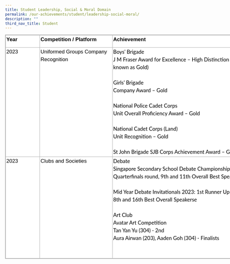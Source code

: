 ```yaml
---
title: Student Leadership, Social & Moral Domain
permalink: /our-achievements/student/leadership-social-moral/
description: ""
third_nav_title: Student
---
```

<table style="box-sizing: inherit;
    font-family: Helvetica, sans-serif;
    border-collapse: collapse;
    border-spacing: 0px;
    width: 840px;
    margin: 0px;
    outline: 0px;
    padding: 0px;
    border: 1px solid rgb(170, 170, 170);
    color: rgb(0, 0, 0);
    font-size: 17px;
    font-style: normal;
    font-variant-ligatures: normal;
    font-variant-caps: normal;
    font-weight: 400;
    letter-spacing: normal;
    orphans: 2;
    text-align: left;
    text-transform: none;
    white-space: normal;
    widows: 2;
    word-spacing: 0px;
    -webkit-text-stroke-width: 0px;
    background-color: rgb(255, 255, 255);
    text-decoration-thickness: initial;
    text-decoration-style: initial;
    text-decoration-color: initial;" class="iveo_table ives_tab_simple3">
  <tbody style="box-sizing: inherit;
      font-family: Lato, sans-serif;
      margin: 0px;
      outline: 0px;
      padding: 0px;">
    <tr style="box-sizing: inherit;
        font-family: Lato, sans-serif;
        margin: 0px;
        outline: 0px;
        padding: 0px;">
      <td style="box-sizing: inherit;
          font-family: Lato, sans-serif;
          padding: 2px;
          text-align: center;
          vertical-align: top;
          border: 1px solid rgb(170, 170, 170);
          margin: 0px;
          outline: 0px;
          width: 108px;">
        <p style="box-sizing: inherit;
            font-family: Helvetica, sans-serif;
            margin: 0px 0px 10px;
            padding: 0px;
            font-size: 17px;
            line-height: 24.99px;
            outline: 0px;
            color: rgb(0, 0, 0);
            font-weight: 400;
            text-align: left;">
          <b style="box-sizing: inherit;
              font-family: inherit;
              font-weight: 600;
              margin: 0px;
              outline: 0px;
              padding: 0px;">Year</b>
        </p>
      </td>
      <td style="box-sizing: inherit;
          font-family: Lato, sans-serif;
          padding: 2px;
          text-align: center;
          vertical-align: top;
          border: 1px solid rgb(170, 170, 170);
          margin: 0px;
          outline: 0px;
          width: 235px;" width="174">
        <p style="box-sizing: inherit;
            font-family: Helvetica, sans-serif;
            margin: 0px 0px 10px;
            padding: 0px;
            font-size: 17px;
            line-height: 24.99px;
            outline: 0px;
            color: rgb(0, 0, 0);
            font-weight: 400;
            text-align: left;">
          <b style="box-sizing: inherit;
              font-family: inherit;
              font-weight: 600;
              margin: 0px;
              outline: 0px;
              padding: 0px;">Competition / Platform</b>
        </p>
      </td>
      <td style="box-sizing: inherit;
          font-family: Lato, sans-serif;
          padding: 2px;
          text-align: center;
          vertical-align: top;
          border: 1px solid rgb(170, 170, 170);
          margin: 0px;
          outline: 0px;
          width: 496px;" width="372">
        <p style="box-sizing: inherit;
            font-family: Helvetica, sans-serif;
            margin: 0px 0px 10px;
            padding: 0px;
            font-size: 17px;
            line-height: 24.99px;
            outline: 0px;
            color: rgb(0, 0, 0);
            font-weight: 400;
            text-align: left;">
          <b style="box-sizing: inherit;
              font-family: inherit;
              font-weight: 600;
              margin: 0px;
              outline: 0px;
              padding: 0px;">Achievement</b>
        </p>
      </td>
    </tr>
    <tr style="box-sizing: inherit;
        font-family: Lato, sans-serif;
        margin: 0px;
        outline: 0px;
        padding: 0px;">
      <td style="box-sizing: inherit;
          font-family: Lato, sans-serif;
          padding: 2px;
          text-align: center;
          vertical-align: top;
          border: 1px solid rgb(170, 170, 170);
          margin: 0px;
          outline: 0px;
          width: 108px;">
        <p style="box-sizing: inherit;
            font-family: Helvetica, sans-serif;
            margin: 0px 0px 10px;
            padding: 0px;
            font-size: 17px;
            line-height: 24.99px;
            outline: 0px;
            color: rgb(0, 0, 0);
            font-weight: 400;
            text-align: left;">
          2023
        </p>
      </td>
      <td style="box-sizing: inherit;
          font-family: Lato, sans-serif;
          padding: 2px;
          text-align: center;
          vertical-align: top;
          border: 1px solid rgb(170, 170, 170);
          margin: 0px;
          outline: 0px;" width="174">
        <p style="box-sizing: inherit;
            font-family: Helvetica, sans-serif;
            margin: 0px 0px 10px;
            padding: 0px;
            font-size: 17px;
            line-height: 24.99px;
            outline: 0px;
            color: rgb(0, 0, 0);
            font-weight: 400;
            text-align: left;">
          Uniformed Groups Company Recognition
        </p>
      </td>
      <td style="box-sizing: inherit;
          font-family: Lato, sans-serif;
          padding: 2px;
          text-align: center;
          vertical-align: top;
          border: 1px solid rgb(170, 170, 170);
          margin: 0px;
          outline: 0px;" width="372">
        <span style="box-sizing: inherit;
            font-family: Lato, sans-serif;
            font-style: inherit;
            font-weight: inherit;
            margin: 0px;
            outline: 0px;
            padding: 0px;"><div style="box-sizing: inherit;
              font-family: Helvetica, sans-serif;
              margin: 0px;
              outline: 0px;
              padding: 0px;
              line-height: 24.99px;
              color: rgb(0, 0, 0);
              font-size: 17px;
              font-weight: 400;
              text-align: left;">
            <span style="box-sizing: inherit;
                font-family: Lato, sans-serif;
                font-style: inherit;
                font-weight: inherit;
                outline: 0px;"><span style="box-sizing: inherit;
                  font-family: Lato, sans-serif;
                  font-style: inherit;
                  font-weight: inherit;
                  margin: 0px;
                  outline: 0px;
                  padding: 0px;">Boys’ Brigade<br style="box-sizing: inherit; font-family: Lato, sans-serif">J M Fraser Award for Excellence – High Distinction (previously
                known as Gold)<br style="box-sizing: inherit; font-family: Lato, sans-serif"><br style="box-sizing: inherit; font-family: Lato, sans-serif">Girls’ Brigade<br style="box-sizing: inherit; font-family: Lato, sans-serif">Company Award – Gold<br style="box-sizing: inherit; font-family: Lato, sans-serif"><br style="box-sizing: inherit; font-family: Lato, sans-serif">National Police Cadet Corps<br style="box-sizing: inherit; font-family: Lato, sans-serif">Unit Overall Proficiency Award – Gold<br style="box-sizing: inherit; font-family: Lato, sans-serif"><br style="box-sizing: inherit; font-family: Lato, sans-serif">National Cadet Corps (Land)<br style="box-sizing: inherit; font-family: Lato, sans-serif">Unit Recognition – Gold<br style="box-sizing: inherit; font-family: Lato, sans-serif"><br style="box-sizing: inherit; font-family: Lato, sans-serif">St John Brigade SJB Corps Achievement Award – Gold</span></span><br style="box-sizing: inherit; font-family: Lato, sans-serif"></div></span>
      </td>
    </tr>
    <tr style="box-sizing: inherit;
        font-family: Lato, sans-serif;
        margin: 0px;
        outline: 0px;
        padding: 0px;">
      <td style="box-sizing: inherit;
          font-family: Lato, sans-serif;
          padding: 2px;
          text-align: center;
          vertical-align: top;
          border: 1px solid rgb(170, 170, 170);
          margin: 0px;
          outline: 0px;
          width: 108px;">
        <p style="box-sizing: inherit;
            font-family: Helvetica, sans-serif;
            margin: 0px 0px 10px;
            padding: 0px;
            font-size: 17px;
            line-height: 24.99px;
            outline: 0px;
            color: rgb(0, 0, 0);
            font-weight: 400;
            text-align: left;">
          2023
        </p>
      </td>
      <td style="box-sizing: inherit;
          font-family: Lato, sans-serif;
          padding: 2px;
          text-align: center;
          vertical-align: top;
          border: 1px solid rgb(170, 170, 170);
          margin: 0px;
          outline: 0px;" width="174">
        <p style="box-sizing: inherit;
            font-family: Helvetica, sans-serif;
            margin: 0px 0px 10px;
            padding: 0px;
            font-size: 17px;
            line-height: 24.99px;
            outline: 0px;
            color: rgb(0, 0, 0);
            font-weight: 400;
            text-align: left;">
        Clubs and Societies 
        </p>
      </td>
      <td style="box-sizing: inherit;
          font-family: Lato, sans-serif;
          padding: 2px;
          text-align: center;
          vertical-align: top;
          border: 1px solid rgb(170, 170, 170);
          margin: 0px;
          outline: 0px;" width="372">
        <span style="box-sizing: inherit;
            font-family: Lato, sans-serif;
            font-style: inherit;
            font-weight: inherit;
            margin: 0px;
            outline: 0px;
            padding: 0px;"><div style="box-sizing: inherit;
              font-family: Helvetica, sans-serif;
              margin: 0px;
              outline: 0px;
              padding: 0px;
              line-height: 24.99px;
              color: rgb(0, 0, 0);
              font-size: 17px;
              font-weight: 400;
              text-align: left;">
            <span style="box-sizing: inherit;
                font-family: Lato, sans-serif;
                font-style: inherit;
                font-weight: inherit;
                outline: 0px;"><span style="box-sizing: inherit;
                  font-family: Lato, sans-serif;
                  font-style: inherit;
                  font-weight: inherit;
                  margin: 0px;
                  outline: 0px;
                  padding: 0px;">Debate<br style="box-sizing: inherit; font-family: Lato, sans-serif">Singapore Secondary School Debate Championship 2023 - Quarterfinals round, 9th and 11th Overall Best Speaker<br style="box-sizing: inherit; font-family: Lato, sans-serif"><br style="box-sizing: inherit; font-family: Lato, sans-serif">Mid Year Debate Invitationals 2023: 1st Runner Up (Overall), 3rd, 8th and 16th Best Overall Speakerse<br style="box-sizing: inherit; font-family: Lato, sans-serif"><br>Art Club<br style="box-sizing: inherit; font-family: Lato, sans-serif">Avatar Art Competition<br style="box-sizing: inherit; font-family: Lato, sans-serif">Tan Yan Yu (304) - 2nd<br style="box-sizing: inherit; font-family: Lato, sans-serif">Aura Airwan (203), Aaden Goh (304) - Finalists<br style="box-sizing: inherit; font-family: Lato, sans-serif"><br style="box-sizing: inherit; font-family: Lato, sans-serif"></span><br style="box-sizing: inherit; font-family: Lato, sans-serif"></span></div></span>
      </td>
    </tr>
  </tbody>
</table>
<br>